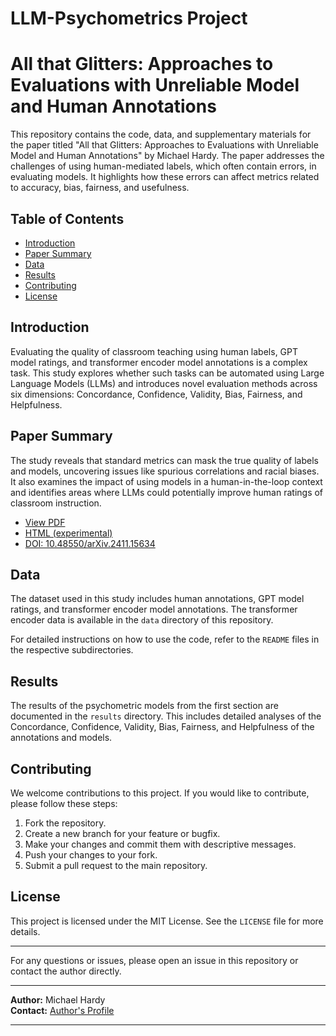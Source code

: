 # LLM-Psychometrics Project

# All that Glitters: Approaches to Evaluations with Unreliable Model and Human Annotations

This repository contains the code, data, and supplementary materials for the paper titled "All that Glitters: Approaches to Evaluations with Unreliable Model and Human Annotations" by Michael Hardy. The paper addresses the challenges of using human-mediated labels, which often contain errors, in evaluating models. It highlights how these errors can affect metrics related to accuracy, bias, fairness, and usefulness.

## Table of Contents

- [Introduction](#introduction)
- [Paper Summary](#paper-summary)
- [Data](#data)
- [Results](#results)
- [Contributing](#contributing)
- [License](#license)

## Introduction

Evaluating the quality of classroom teaching using human labels, GPT model ratings, and transformer encoder model annotations is a complex task. This study explores whether such tasks can be automated using Large Language Models (LLMs) and introduces novel evaluation methods across six dimensions: Concordance, Confidence, Validity, Bias, Fairness, and Helpfulness.

## Paper Summary

The study reveals that standard metrics can mask the true quality of labels and models, uncovering issues like spurious correlations and racial biases. It also examines the impact of using models in a human-in-the-loop context and identifies areas where LLMs could potentially improve human ratings of classroom instruction.

- [View PDF](https://arxiv.org/pdf/2411.15634)
- [HTML (experimental)](https://arxiv.org/html/2411.15634v1)
- [DOI: 10.48550/arXiv.2411.15634](https://doi.org/10.48550/arXiv.2411.15634)

## Data

The dataset used in this study includes human annotations, GPT model ratings, and transformer encoder model annotations. The transformer encoder data is available in the `data` directory of this repository.

For detailed instructions on how to use the code, refer to the `README` files in the respective subdirectories.

## Results

The results of the psychometric models from the first section are documented in the `results` directory. This includes detailed analyses of the Concordance, Confidence, Validity, Bias, Fairness, and Helpfulness of the annotations and models.

## Contributing

We welcome contributions to this project. If you would like to contribute, please follow these steps:

1. Fork the repository.
2. Create a new branch for your feature or bugfix.
3. Make your changes and commit them with descriptive messages.
4. Push your changes to your fork.
5. Submit a pull request to the main repository.

## License

This project is licensed under the MIT License. See the `LICENSE` file for more details.

---

For any questions or issues, please open an issue in this repository or contact the author directly.

---

**Author:** Michael Hardy  
**Contact:** [Author's Profile](https://arxiv.org/search/cs?searchtype=author&query=Hardy,+M)

---
